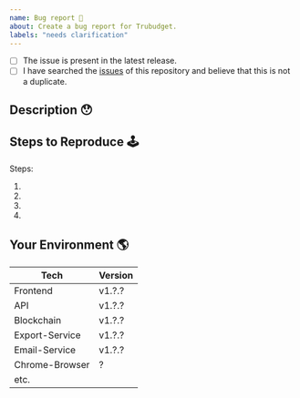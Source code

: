 ```yaml
---
name: Bug report 🐛
about: Create a bug report for Trubudget.
labels: "needs clarification"
---
```


<!-- Checked checkbox should look like this: [x] -->

- [ ] The issue is present in the latest release.
- [ ] I have searched the [issues](https://github.com/openkfw/TruBudget/issues) of this repository and believe that this is not a duplicate.

## Description 😯

## Steps to Reproduce 🕹

Steps:

1.
2.
3.
4.

## Your Environment 🌎

| Tech           | Version |
| -------------- | ------- |
| Frontend       | v1.?.?  |
| API            | v1.?.?  |
| Blockchain     | v1.?.?  |
| Export-Service | v1.?.?  |
| Email-Service  | v1.?.?  |
| Chrome-Browser | ?       |
| etc.           |         |
